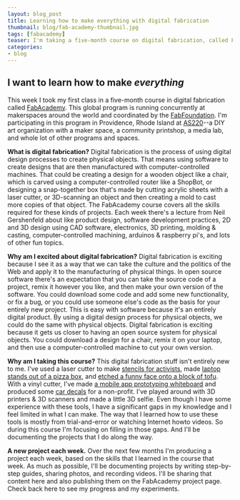 ```yaml
---
layout: blog_post
title: Learning how to make everything with digital fabrication
thumbnail: blog/fab-academy-thumbnail.jpg
tags: [fabacademy]
teaser: I'm taking a five-month course on digital fabrication, called FabAcademy. Each week I'm making a new project.
categories:
- blog
---
```

## I want to learn how to make *everything*

This week I took my first class in a five-month course in digital fabrication called [FabAcademy](http://fabacademy.org). This global program is running concurrently at makerspaces around the world and coordinated by the [FabFoundation](http://www.fabfoundation.org). I'm participating in this program in Providence, Rhode Island at [AS220](http://www.as220.org/)--a DIY art organization with a maker space, a community printshop, a media lab, and whole lot of other programs and spaces.

**What is digital fabrication?** Digital fabrication is the process of using digital design processes to create physical objects. That means using software to create designs that are then manufactured with computer-controlled machines. That could be creating a design for a wooden object like a chair, which is carved using a computer-controlled router like a ShopBot, or designing a snap-together box that's made by cutting acrylic sheets with a laser cutter, or 3D-scanning an object and then creating a mold to cast more copies of that object. The FabAcademy course covers all the skills required for these kinds of projects. Each week there's a lecture from Neil Gershenfeld about like product design, software development practices, 2D and 3D design using CAD software, electronics, 3D printing, molding & casting, computer-controlled machining, arduinos & raspberry pi's, and lots of other fun topics.

**Why am I excited about digital fabrication?** Digital fabrication is exciting because I see it as a way that we can take the culture and the politics of the Web and apply it to the manufacturing of physical things. In open source software there's an expectation that you can take the source code of a project, remix it however you like, and then make your own version of the software. You could download some code and add some new functionality, or fix a bug, or you could use someone else's code as the basis for your entirely new project. This is easy with software because it's an entirely digital product. By using a digital design process for physical objects, we could do the same with physical objects. Digital fabrication is exciting because it gets us closer to having an open source system for physical objects. You could download a design for a chair, remix it on your laptop, and then use a computer-controlled machine to cut your own version.

**Why am I taking this course?** This digital fabrication stuff isn't entirely new to me. I've used a laser cutter to make [stencils for activists](https://drewrwilson.com/blog/digital-fab-and-diy-activism-mozfest-2015/), made [laptop stands out of a pizza box](https://imgur.com/a/Fqdye), and [etched a funny face onto a block of tofu](https://drewrwilson.com/projects/killer-tofu). With a vinyl cutter, I've made [a mobile app prototyping whiteboard](https://drewrwilson.com/projects/mobile-prototyping-board) and produced some [car decals](https://drewrwilson.com/projects/diy-car-decal) for a non-profit. I've played around with 3D printers & 3D scanners and made a little 3D selfie. Even though I have some experience with these tools, I have a significant gaps in my knowledge and I feel limited in what I can make. The way that I learned how to use these tools is mostly from trial-and-error or watching Internet howto videos. So during this course I'm focusing on filling in those gaps. And I'll be documenting the projects that I do along the way.

**A new project each week.** Over the next few months I'm producing a project each week, based on the skills that I learned in the course that week. As much as possible, I'll be documenting projects by writing step-by-step guides, sharing photos, and recording videos. I'll be sharing that content here and also publishing them on the FabAcademy project page. Check back here to see my progress and my experiments.
